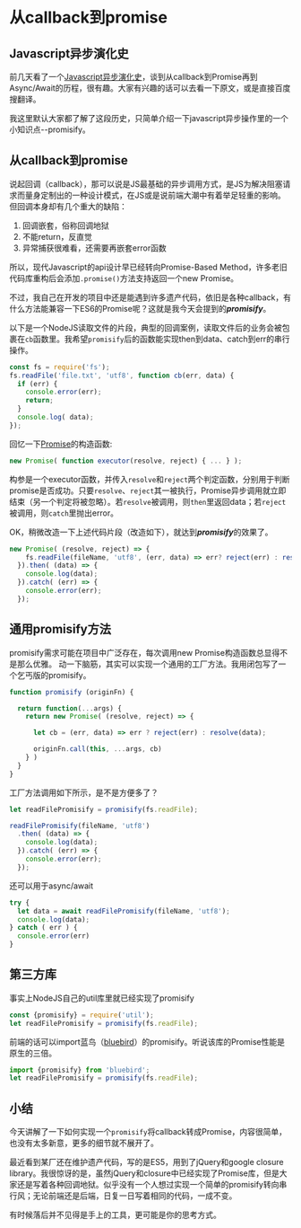 # 从callback到promise

## Javascript异步演化史

前几天看了一个[Javascript异步演化史][1]，谈到从callback到Promise再到Async/Await的历程，很有趣。大家有兴趣的话可以去看一下原文，或是直接百度搜翻译。

我这里默认大家都了解了这段历史，只简单介绍一下javascript异步操作里的一个小知识点--promisify。

## 从callback到promise

说起回调（callback），那可以说是JS最基础的异步调用方式，是JS为解决阻塞请求而量身定制出的一种设计模式，在JS或是说前端大潮中有着举足轻重的影响。但回调本身却有几个重大的缺陷：
1. 回调嵌套，俗称回调地狱
2. 不能return，反直觉
3. 异常捕获很难看，还需要再嵌套error函数

所以，现代Javascript的api设计早已经转向Promise-Based Method，许多老旧代码库重构后会添加`.promise()`方法支持返回一个new Promise。

不过，我自己在开发的项目中还是能遇到许多遗产代码，依旧是各种callback，有什么方法能兼容一下ES6的Promise呢？这就是我今天会提到的***promisify***。

以下是一个NodeJS读取文件的片段，典型的回调案例，读取文件后的业务会被包裹在`cb`函数里。我希望`promisify`后的函数能实现then到data、catch到err的串行操作。

```javascript
const fs = require('fs');
fs.readFile('file.txt', 'utf8', function cb(err, data) {
  if (err) {
    console.error(err); 
    return;
  }
  console.log( data);
});
```

回忆一下[Promise][3]的构造函数:
```javascript
new Promise( function executor(resolve, reject) { ... } );
```

构参是一个executor函数，并传入`resolve`和`reject`两个判定函数，分别用于判断promise是否成功。只要`resolve`、`reject`其一被执行，Promise异步调用就立即结束（另一个判定将被忽略）。若`resolve`被调用，则`then`里返回data；若`reject`被调用，则`catch`里抛出error。

OK，稍微改造一下上述代码片段（改造如下），就达到***promisify***的效果了。

```javascript
new Promise( (resolve, reject) => {
    fs.readFile(fileName, 'utf8', (err, data) => err? reject(err) : resolve(data));
  }).then( (data) => {
    console.log(data);
  }).catch( (err) => {
    console.error(err);
  });
```

## 通用promisify方法

promisify需求可能在项目中广泛存在，每次调用new Promise构造函数总显得不是那么优雅。
动一下脑筋，其实可以实现一个通用的工厂方法。我用闭包写了一个乞丐版的promisify。

```javascript
function promisify (originFn) {

  return function(...args) {
    return new Promise( (resolve, reject) => {

      let cb = (err, data) => err ? reject(err) : resolve(data);

      originFn.call(this, ...args, cb)
    } )
  }
}
```

工厂方法调用如下所示，是不是方便多了？
```javascript
let readFilePromisify = promisify(fs.readFile);

readFilePromisify(fileName, 'utf8')
  .then( (data) => {
    console.log(data);
  }).catch( (err) => {
    console.error(err);
  });
```

还可以用于async/await
```javascript
try {
  let data = await readFilePromisify(fileName, 'utf8');
  console.log(data);
} catch ( err ) {
  console.error(err)
}
```

## 第三方库

事实上NodeJS自己的util库里就已经实现了promisify
```javascript
const {promisify} = require('util');
let readFilePromisify = promisify(fs.readFile);
```

前端的话可以import蓝鸟（[bluebird][2]）的promisify。听说该库的Promise性能是原生的三倍。
```javascript
import {promisify} from 'bluebird';
let readFilePromisify = promisify(fs.readFile);
```

## 小结

今天讲解了一下如何实现一个`promisify`将callback转成Promise，内容很简单，也没有太多新意，更多的细节就不展开了。

最近看到某厂还在维护遗产代码，写的是ES5，用到了jQuery和google closure library。我很惊讶的是，虽然jQuery和closure中已经实现了Promise库，但是大家还是写着各种回调地狱。似乎没有一个人想过实现一个简单的promisify转向串行风；无论前端还是后端，日复一日写着相同的代码，一成不变。

有时候落后并不见得是手上的工具，更可能是你的思考方式。

[1]: https://tylermcginnis.com/async-javascript-from-callbacks-to-promises-to-async-await/
[2]: https://github.com/petkaantonov/bluebird
[3]: https://developer.mozilla.org/en-US/docs/Web/JavaScript/Reference/Global_Objects/Promise
